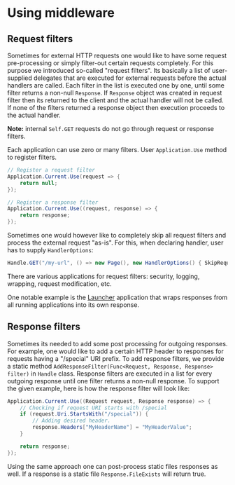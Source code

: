 # Using middleware

## Request filters

Sometimes for external HTTP requests one would like to have some request pre-processing or simply filter-out certain requests completely. For this purpose we introduced so-called "request filters". Its basically a list of user-supplied delegates that are executed for external requests before the actual handlers are called. Each filter in the list is executed one by one, until some filter returns a non-null `Response`. If `Response` object was created in request filter then its returned to the client and the actual handler will not be called. If none of the filters returned a response object then execution proceeds to the actual handler. 

**Note:** internal `Self.GET` requests do not go through request or response filters.

Each application can use zero or many filters. User `Application.Use` method to register filters.

```cs
// Register a request filter
Application.Current.Use(request => {
    return null;
});

// Register a response filter
Application.Current.Use((request, response) => {
    return response;
});
```

Sometimes one would however like to completely skip all request filters and process the external request "as-is". For this, when declaring handler, user has to supply `HandlerOptions`:

```cs
Handle.GET("/my-url", () => new Page(), new HandlerOptions() { SkipRequestFilters = true });
```

There are various applications for request filters: security, logging, wrapping, request modification, etc.

One notable example is the [Launcher](https://github.com/StarcounterPrefabs/Launcher) application that wraps responses from all running applications into its own response.

## Response filters

Sometimes its needed to add some post processing for outgoing responses. For example, one would like to add a certain HTTP header to responses for requests having a "/special" URI prefix. To add response filters, we provide a static method `AddResponseFilter(Func<Request, Response, Response> filter)` in `Handle` class. Response filters are executed in a list for every outgoing response until one filter returns a non-null response. To support the given example, here is how the response filter will look like:

```cs
Application.Current.Use((Request request, Response response) => {
    // Checking if request URI starts with /special
    if (request.Uri.StartsWith("/special")) {
        // Adding desired header.
        response.Headers["MyHeaderName"] = "MyHeaderValue";
    }

    return response;
});
```

Using the same approach one can post-process static files responses as well. If a response is a static file `Response.FileExists` will return true.

